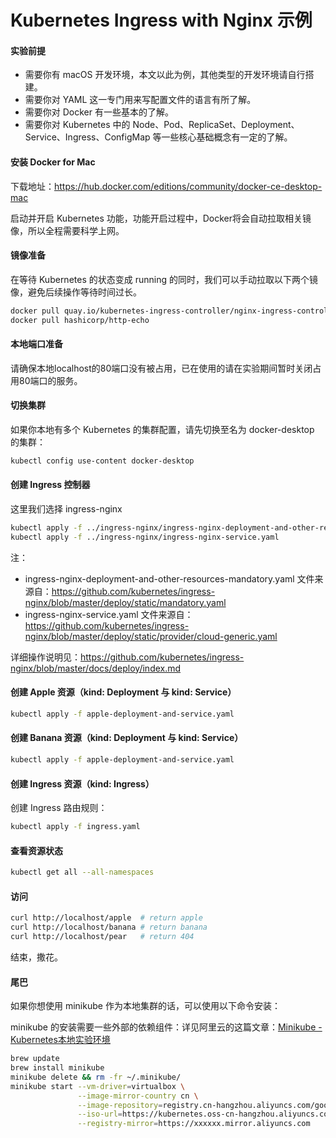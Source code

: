 # Kubernetes Ingress with Nginx 示例

#### 实验前提

* 需要你有 macOS 开发环境，本文以此为例，其他类型的开发环境请自行搭建。
* 需要你对 YAML 这一专门用来写配置文件的语言有所了解。
* 需要你对 Docker 有一些基本的了解。
* 需要你对 Kubernetes 中的 Node、Pod、ReplicaSet、Deployment、Service、Ingress、ConfigMap 等一些核心基础概念有一定的了解。

#### 安装 Docker for Mac

下载地址：https://hub.docker.com/editions/community/docker-ce-desktop-mac

启动并开启 Kubernetes 功能，功能开启过程中，Docker将会自动拉取相关镜像，所以全程需要科学上网。

#### 镜像准备

在等待 Kubernetes 的状态变成 running 的同时，我们可以手动拉取以下两个镜像，避免后续操作等待时间过长。

```bash
docker pull quay.io/kubernetes-ingress-controller/nginx-ingress-controller:0.30.0
docker pull hashicorp/http-echo
```

#### 本地端口准备

请确保本地localhost的80端口没有被占用，已在使用的请在实验期间暂时关闭占用80端口的服务。

#### 切换集群

如果你本地有多个 Kubernetes 的集群配置，请先切换至名为 docker-desktop 的集群：

````bash
kubectl config use-content docker-desktop
````

#### 创建 Ingress 控制器

这里我们选择 ingress-nginx

```bash
kubectl apply -f ../ingress-nginx/ingress-nginx-deployment-and-other-resources-mandatory.yaml
kubectl apply -f ../ingress-nginx/ingress-nginx-service.yaml
```

注：
* ingress-nginx-deployment-and-other-resources-mandatory.yaml 文件来源自：https://github.com/kubernetes/ingress-nginx/blob/master/deploy/static/mandatory.yaml
* ingress-nginx-service.yaml 文件来源自：https://github.com/kubernetes/ingress-nginx/blob/master/deploy/static/provider/cloud-generic.yaml

详细操作说明见：https://github.com/kubernetes/ingress-nginx/blob/master/docs/deploy/index.md

#### 创建 Apple 资源（kind: Deployment 与 kind: Service）

```bash
kubectl apply -f apple-deployment-and-service.yaml
```

#### 创建 Banana 资源（kind: Deployment 与 kind: Service）

```bash
kubectl apply -f apple-deployment-and-service.yaml
```

#### 创建 Ingress 资源（kind: Ingress）

创建 Ingress 路由规则：

```bash
kubectl apply -f ingress.yaml
```

#### 查看资源状态
```bash
kubectl get all --all-namespaces
```

#### 访问

```bash
curl http://localhost/apple  # return apple
curl http://localhost/banana # return banana
curl http://localhost/pear   # return 404
```

结束，撒花。

#### 尾巴

如果你想使用 minikube 作为本地集群的话，可以使用以下命令安装：

minikube 的安装需要一些外部的依赖组件：详见阿里云的这篇文章：[Minikube - Kubernetes本地实验环境](https://yq.aliyun.com/articles/221687)

```bash
brew update
brew install minikube
minikube delete && rm -fr ~/.minikube/
minikube start --vm-driver=virtualbox \
               --image-mirror-country cn \
               --image-repository=registry.cn-hangzhou.aliyuncs.com/google_containers \
               --iso-url=https://kubernetes.oss-cn-hangzhou.aliyuncs.com/minikube/iso/minikube-v1.7.3.iso \
               --registry-mirror=https://xxxxxx.mirror.aliyuncs.com
```